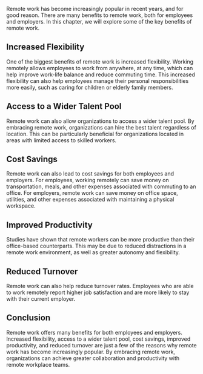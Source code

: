 
Remote work has become increasingly popular in recent years, and for good reason. There are many benefits to remote work, both for employees and employers. In this chapter, we will explore some of the key benefits of remote work.

Increased Flexibility
---------------------

One of the biggest benefits of remote work is increased flexibility. Working remotely allows employees to work from anywhere, at any time, which can help improve work-life balance and reduce commuting time. This increased flexibility can also help employees manage their personal responsibilities more easily, such as caring for children or elderly family members.

Access to a Wider Talent Pool
-----------------------------

Remote work can also allow organizations to access a wider talent pool. By embracing remote work, organizations can hire the best talent regardless of location. This can be particularly beneficial for organizations located in areas with limited access to skilled workers.

Cost Savings
------------

Remote work can also lead to cost savings for both employees and employers. For employees, working remotely can save money on transportation, meals, and other expenses associated with commuting to an office. For employers, remote work can save money on office space, utilities, and other expenses associated with maintaining a physical workspace.

Improved Productivity
---------------------

Studies have shown that remote workers can be more productive than their office-based counterparts. This may be due to reduced distractions in a remote work environment, as well as greater autonomy and flexibility.

Reduced Turnover
----------------

Remote work can also help reduce turnover rates. Employees who are able to work remotely report higher job satisfaction and are more likely to stay with their current employer.

Conclusion
----------

Remote work offers many benefits for both employees and employers. Increased flexibility, access to a wider talent pool, cost savings, improved productivity, and reduced turnover are just a few of the reasons why remote work has become increasingly popular. By embracing remote work, organizations can achieve greater collaboration and productivity with remote workplace teams.
